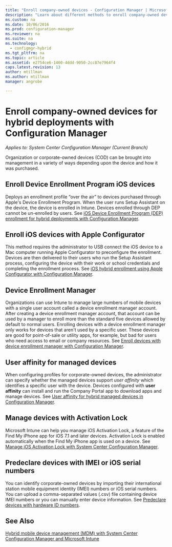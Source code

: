 ```yaml
---
title: "Enroll company-owned devices - Configuration Manager | Microsoft Docs"
description: "Learn about different methods to enroll company-owned devices for hybrid deployments with Configuration Manager."
ms.custom: na
ms.date: 10/06/2016
ms.prod: configuration-manager
ms.reviewer: na
ms.suite: na
ms.technology:
  - configmgr-hybrid
ms.tgt_pltfrm: na
ms.topic: article
ms.assetid: e2754ce6-1460-4ddd-9050-2cc87e7964f4
caps.latest.revision: 13
author: mtillmanms.author: mtillmanmanager: angrobe

---
```

# Enroll company-owned devices for hybrid deployments with Configuration Manager*Applies to: System Center Configuration Manager (Current Branch)*
Organization or corporate-owned devices (COD) can be brought into management in a variety of ways depending upon the device and how it was purchased.  

## Enroll Device Enrollment Program iOS devices  
 Deploys an enrollment profile “over the air” to devices purchased through Apple's Device Enrollment Program. When the user runs Setup Assistant on the device, the device is enrolled in Intune.  Devices enrolled through DEP cannot be un-enrolled by users. See [iOS Device Enrollment Program (DEP) enrollment for hybrid deployments with Configuration Manager](../../mdm/deploy-use/ios-device-enrollment-program-for-hybrid.md).  

## Enroll iOS devices with Apple Configurator  
 This method requires the administrator to USB connect the iOS device to a Mac computer running Apple Configurator to preconfigure the enrollment. Devices are then delivered to their users who run the Setup Assistant process, configuring the device with their work or school credentials and completing the enrollment process. See [iOS hybrid enrollment using Apple Configurator with Configuration Manager](../../mdm/deploy-use/ios-hybrid-enrollment-using-apple-configurator.md).  

## Device Enrollment Manager  
 Organizations can use Intune to manage large numbers of mobile devices with a single user account called a device enrollment manager account. After creating a device enrollment manager account, that account can be used by a manager to enroll more than the standard five devices allowed by default to normal users. Enrolling devices with a device enrollment manager only works for devices that aren't used by a specific user. These devices are good for point-of-sale or utility apps, for example, but bad for users who need access to email or company resources. See [Enroll devices with device enrollment manager with Configuration Manager](../../mdm/deploy-use/enroll-devices-with-device-enrollment-manager.md).  

## User affinity for managed devices  
 When configuring profiles for corporate-owned devices, the administrator can specify whether the managed devices support *user affinity* which identifies a specific user with the device. Devices configured with **user affinity** can install and run the Company Portal app to download apps and manage devices. See [User affinity for hybrid managed devices in Configuration Manager](../../mdm/deploy-use/user-affinity-for-hybrid-managed-devices.md).  

## Manage devices with Activation Lock  
 Microsoft Intune can help you manage iOS Activation Lock, a feature of the Find My iPhone app for iOS 7.1 and later devices. Activation Lock is enabled automatically when the Find My iPhone app is used on a device. See [Manage iOS Activation Lock with System Center Configuration Manager](../../mdm/deploy-use/manage-ios-activation-lock.md).

 ## Predeclare devices with IMEI or iOS serial numbers

You can identify corporate-owned devices by importing their international station mobile equipment identity (IMEI) numbers or iOS serial numbers. You can upload a comma-separated values (.csv) file containing device IMEI numbers or you can manually enter device information.  See [Predeclare devices with hardware ID numbers](../../mdm/deploy-use/predeclare-devices-with-hardware-id.md).

## See Also  
 [Hybrid mobile device management (MDM) with System Center Configuration Manager and Microsoft Intune](https://docs.microsoft.com/sccm/mdm/understand/hybrid-mobile-device-management)
